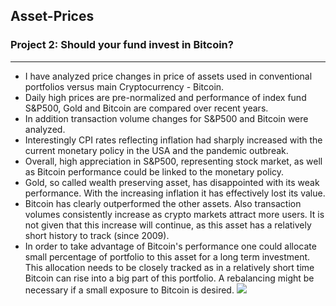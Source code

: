 ## Asset-Prices
### Project 2: Should your fund invest in Bitcoin?
***
* I have analyzed price changes in price of assets used in conventional portfolios versus main Cryptocurrency - Bitcoin.
* Daily high prices are pre-normalized and performance of index fund S&P500, Gold and Bitcoin are compared over recent years.
* In addition transaction volume changes for S&P500 and Bitcoin were analyzed.
* Interestingly CPI rates reflecting inflation had sharply increased with the current monetary policy in the USA and the pandemic outbreak.
* Overall, high appreciation in S&P500, representing stock market, as well as Bitcoin performance could be linked to the monetary policy.
* Gold, so called wealth preserving asset, has disappointed with its weak performance. With the increasing inflation it has effectively lost its value.
* Bitcoin has clearly outperformed the other assets. Also transaction volumes consistently increase as crypto markets attract more users. It is not given that this increase will continue, as this asset has a relatively short history to track (since 2009). 
* In order to take advantage of Bitcoin's performance one could allocate small percentage of portfolio to this asset for a long term investment. This allocation needs to be closely tracked as in a relatively short time Bitcoin can rise into a big part of this portfolio. A rebalancing might be necessary if a small exposure to Bitcoin is desired. 
![](/heatmap.png)
